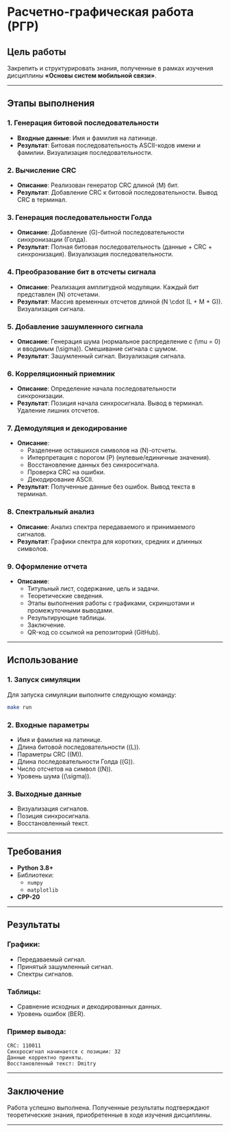 # Расчетно-графическая работа (РГР)

## Цель работы

Закрепить и структурировать знания, полученные в рамках изучения дисциплины **«Основы систем мобильной связи»**.

---

## Этапы выполнения

### 1. Генерация битовой последовательности
- **Входные данные**: Имя и фамилия на латинице.
- **Результат**: Битовая последовательность ASCII-кодов имени и фамилии. Визуализация последовательности.

### 2. Вычисление CRC
- **Описание**: Реализован генератор CRC длиной \(M\) бит.
- **Результат**: Добавление CRC к битовой последовательности. Вывод CRC в терминал.

### 3. Генерация последовательности Голда
- **Описание**: Добавление \(G\)-битной последовательности синхронизации (Голда).
- **Результат**: Полная битовая последовательность (данные + CRC + синхронизация). Визуализация последовательности.

### 4. Преобразование бит в отсчеты сигнала
- **Описание**: Реализация амплитудной модуляции. Каждый бит представлен \(N\) отсчетами.
- **Результат**: Массив временных отсчетов длиной \(N \cdot (L + M + G)\). Визуализация сигнала.

### 5. Добавление зашумленного сигнала
- **Описание**: Генерация шума (нормальное распределение с \(\mu = 0\) и вводимым \(\sigma\)). Смешивание сигнала с шумом.
- **Результат**: Зашумленный сигнал. Визуализация сигнала.

### 6. Корреляционный приемник
- **Описание**: Определение начала последовательности синхронизации.
- **Результат**: Позиция начала синхросигнала. Вывод в терминал. Удаление лишних отсчетов.

### 7. Демодуляция и декодирование
- **Описание**:
  - Разделение оставшихся символов на \(N\)-отсчеты.
  - Интерпретация с порогом \(P\) (нулевые/единичные значения).
  - Восстановление данных без синхросигнала.
  - Проверка CRC на ошибки.
  - Декодирование ASCII.
- **Результат**: Полученные данные без ошибок. Вывод текста в терминал.

### 8. Спектральный анализ
- **Описание**: Анализ спектра передаваемого и принимаемого сигналов.
- **Результат**: Графики спектра для коротких, средних и длинных символов.

### 9. Оформление отчета
- **Описание**: 
  - Титульный лист, содержание, цель и задачи.
  - Теоретические сведения.
  - Этапы выполнения работы с графиками, скриншотами и промежуточными выводами.
  - Результирующие таблицы.
  - Заключение.
  - QR-код со ссылкой на репозиторий (GitHub).

---

## Использование

### 1. Запуск симуляции

Для запуска симуляции выполните следующую команду:

```bash
make run
```

### 2. Входные параметры

- Имя и фамилия на латинице.
- Длина битовой последовательности (\(L\)).
- Параметры CRC (\(M\)).
- Длина последовательности Голда (\(G\)).
- Число отсчетов на символ (\(N\)).
- Уровень шума (\(\sigma\)).

### 3. Выходные данные

- Визуализация сигналов.
- Позиция синхросигнала.
- Восстановленный текст.

---

## Требования

- **Python 3.8+**
- Библиотеки:
  - `numpy`
  - `matplotlib`
- **CPP-20**

---

## Результаты

### Графики:
- Передаваемый сигнал.
- Принятый зашумленный сигнал.
- Спектры сигналов.

### Таблицы:
- Сравнение исходных и декодированных данных.
- Уровень ошибок (BER).

### Пример вывода:

```
CRC: 110011
Синхросигнал начинается с позиции: 32
Данные корректно приняты.
Восстановленный текст: Dmitry
```

---

## Заключение

Работа успешно выполнена. Полученные результаты подтверждают теоретические знания, приобретенные в ходе изучения дисциплины. 

--- 
